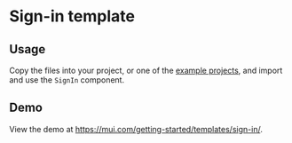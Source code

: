 # Sign-in template

## Usage

<!-- #default-branch-switch -->

Copy the files into your project, or one of the [example projects](https://github.com/mui/mui/tree/master/examples), and import and use the `SignIn` component.

## Demo

<!-- #default-branch-switch -->

View the demo at https://mui.com/getting-started/templates/sign-in/.
